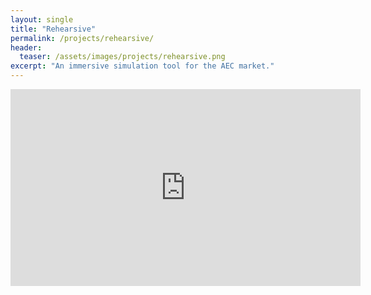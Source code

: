```yaml
---
layout: single
title: "Rehearsive"
permalink: /projects/rehearsive/
header:
  teaser: /assets/images/projects/rehearsive.png
excerpt: "An immersive simulation tool for the AEC market."
---
```


<iframe src="https://www.youtube.com/embed/KcIOcK0T7OA?si=uQMSbNjEQB3-9MO_"
        width="560"
        height="315" 
        title="YouTube video player" 
        frameborder="0" 
        allow="accelerometer; autoplay; clipboard-write; encrypted-media; gyroscope; picture-in-picture; web-share" 
        referrerpolicy="strict-origin-when-cross-origin" 
        allowfullscreen>
</iframe>
